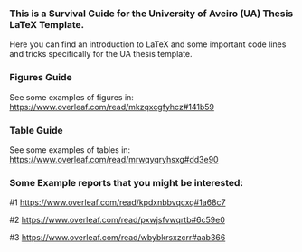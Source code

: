 
### This is a Survival Guide for the University of Aveiro (UA) Thesis LaTeX Template. 

Here you can find an introduction to LaTeX and some important code lines and tricks specifically for the UA thesis template.

### Figures Guide
See some examples of figures in: https://www.overleaf.com/read/mkzqxcgfyhcz#141b59


### Table Guide
See some examples of tables in: https://www.overleaf.com/read/mrwqyqryhsxg#dd3e90


### Some Example reports that you might be interested:

#1 https://www.overleaf.com/read/kpdxnbbvqcxq#1a68c7

#2 https://www.overleaf.com/read/pxwjsfvwqrtb#6c59e0

#3 https://www.overleaf.com/read/wbybkrsxzcrr#aab366
